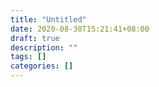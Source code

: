 ```yaml
---
title: "Untitled"
date: 2020-08-30T15:21:41+08:00
draft: true
description: ""
tags: []
categories: []
---
```


